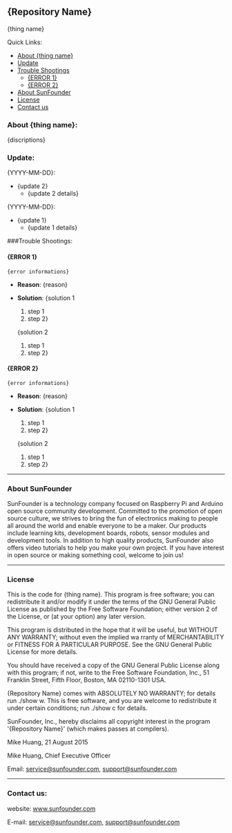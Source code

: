 ## {Repository Name}
{thing name}

Quick Links:

 * [About {thing name}](#about_this_{thing})
 * [Update](#update)
 * [Trouble Shootings](#trouble)
    * [{ERROR 1}](#error1)
    * [{ERROR 2}](#error2)
 * [About SunFounder](#about_sunfounder)
 * [License](#license)
 * [Contact us](#contact_us)

<a id="about_this_{thing}"></a>
### About {thing name}:
{discriptions}

<a id="update"></a>
### Update:
{YYYY-MM-DD}:
 - {update 2}
    - {update 2 details}

{YYYY-MM-DD}:
 - {update 1}
 	- {update 1 details}


<a id="trouble"></a>
###Trouble Shootings:
<a id="error1"></a>
#### {ERROR 1}

	{error informations}

 - **Reason**:
    {reason}
 - **Solution**:
    {solution 1
    1. step 1
    2. step 2}
    
    {solution 2
    1. step 1
    2. step 2}

<a id="error2"></a>
#### {ERROR 2}

    {error informations}

 - **Reason**:
    {reason}
 - **Solution**:
    {solution 1
    1. step 1
    2. step 2}
    
    {solution 2
    1. step 1
    2. step 2}

----------------------------------------------
<a id="about_sunfounder"></a>
### About SunFounder
SunFounder is a technology company focused on Raspberry Pi and Arduino open source community development. Committed to the promotion of open source culture, we strives to bring the fun of electronics making to people all around the world and enable everyone to be a maker. Our products include learning kits, development boards, robots, sensor modules and development tools. In addition to high quality products, SunFounder also offers video tutorials to help you make your own project. If you have interest in open source or making something cool, welcome to join us!

----------------------------------------------
<a id="license"></a>
### License
This is the code for {thing name}.
This program is free software; you can redistribute it and/or modify it under the terms of the GNU General Public License as published by the Free Software Foundation; either version 2 of the License, or (at your option) any later version.

This program is distributed in the hope that it will be useful, but WITHOUT ANY WARRANTY; without even the implied wa rranty of MERCHANTABILITY or FITNESS FOR A PARTICULAR PURPOSE. See the GNU General Public License for more details.

You should have received a copy of the GNU General Public License along with this program; if not, write to the Free Software Foundation, Inc., 51 Franklin Street, Fifth Floor, Boston, MA 02110-1301 USA.

{Repository Name} comes with ABSOLUTELY NO WARRANTY; for details run ./show w. This is free software, and you are welcome to redistribute it under certain conditions; run ./show c for details.

SunFounder, Inc., hereby disclaims all copyright interest in the program '{Repository Name}' (which makes passes at compilers).

Mike Huang, 21 August 2015

Mike Huang, Chief Executive Officer

Email: service@sunfounder.com, support@sunfounder.com

----------------------------------------------
<a id="contact_us"></a>
### Contact us:
website:
	www.sunfounder.com

E-mail:
	service@sunfounder.com, support@sunfounder.com
